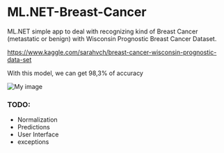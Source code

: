 # ML.NET-Breast-Cancer
ML.NET simple app to deal with recognizing kind of Breast Cancer (metastatic or benign) with Wisconsin Prognostic Breast Cancer Dataset.

https://www.kaggle.com/sarahvch/breast-cancer-wisconsin-prognostic-data-set

With this model, we can get 98,3% of accuracy

![My image](https://github.com/michasacuer/ML.NET-Breast-Cancer/blob/master/ML.NET%20-%20Breast%20Cancer/breastcancer.PNG)

### TODO:

- Normalization
- Predictions
- User Interface
- exceptions
